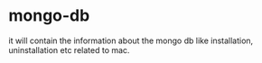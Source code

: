 # mongo-db
it will contain the information about the mongo db like installation, uninstallation etc related to mac.
